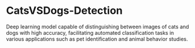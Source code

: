 # CatsVSDogs-Detection
Deep learning model capable of distinguishing between images of cats and dogs with high accuracy, facilitating automated classification tasks in various applications such as pet identification and animal behavior studies.
